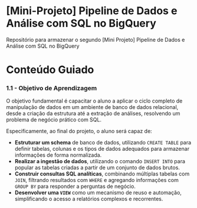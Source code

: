 # [Mini-Projeto] Pipeline de Dados e Análise com SQL no BigQuery
Repositório para armazenar o segundo [Mini Projeto] Pipeline de Dados e Análise com SQL no BigQuery

# Conteúdo Guiado

### 1.1 - Objetivo de Aprendizagem

O objetivo fundamental é capacitar o aluno a aplicar o ciclo completo de manipulação de dados em um ambiente de banco de dados relacional, desde a criação da estrutura até a extração de análises, resolvendo um problema de negócio prático com SQL.

Especificamente, ao final do projeto, o aluno será capaz de:

- **Estruturar um schema** de banco de dados, utilizando `CREATE TABLE` para definir tabelas, colunas e os tipos de dados adequados para armazenar informações de forma normalizada.
- **Realizar a ingestão de dados**, utilizando o comando `INSERT INTO` para popular as tabelas criadas a partir de um conjunto de dados brutos.
- **Construir consultas SQL analíticas**, combinando múltiplas tabelas com `JOIN`, filtrando resultados com `WHERE` e agregando informações com `GROUP BY` para responder a perguntas de negócio.
- **Desenvolver uma `VIEW`** como um mecanismo de reuso e automação, simplificando o acesso a relatórios complexos e recorrentes.
